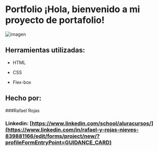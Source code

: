 # Portfolio ¡Hola, bienvenido a mi proyecto de portafolio!

![imagen](https://cdn1.gnarususercontent.com.br/6/450324/9facae6f-79bf-48f3-b3a9-b4f9284802d7.png)  
## Herramientas utilizadas:

* HTML

* CSS

* Flex-box

## Hecho por:

###Rafael Rojas

### Linkedin: [https://www.linkedin.com/school/aluracursos/](https://www.linkedin.com/in/rafael-y-rojas-nieves-839881166/edit/forms/project/new/?profileFormEntryPoint=GUIDANCE_CARD)
